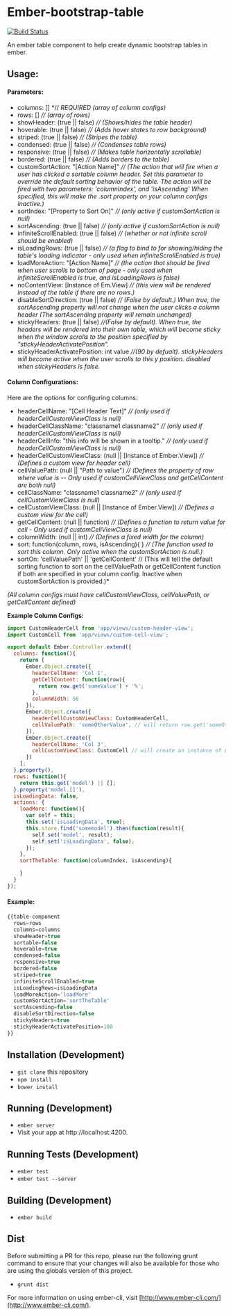 # Ember-bootstrap-table
[![Build Status](http://api.screwdriver.corp.yahoo.com:4080/badge/40272/component/icon)](http://api.screwdriver.corp.yahoo.com:4080/badge/40272/component/target)

An ember table component to help create dynamic bootstrap tables in ember.

## Usage:

#### Parameters:
* columns: [] *// *REQUIRED (array of column configs)*
* rows: [] *// (array of rows)*
* showHeader: (true || false) *// (Shows/hides the table header)*
* hoverable: (true || false) *// (Adds hover states to row background)*
* striped: (true || false) *// (Stripes the table)*
* condensed: (true || false) *// (Condenses table rows)*
* responsive: (true || false) *// (Makes table horizontally scrollable)*
* bordered: (true || false) *// (Adds borders to the table)*
* customSortAction: "[Action Name]" *// (The action that will fire when a user has clicked a sortable column header.  Set this parameter to override the default sorting behavior of the table.  The action will be fired with two parameters:  'columnIndex', and 'isAscending'  When specified, this will make the .sort property on your column configs inactive.)*
* sortIndex: "[Property to Sort On]" *// (only active if customSortAction is null)*
* sortAscending: (true || false) *// (only active if customSortAction is null)*
* infiniteScrollEnabled: (true || false) *// (whether or not infinite scroll should be enabled)*
* isLoadingRows: (true || false) *// (a flag to bind to for showing/hiding the table's loading indicator - only used when infiniteScrollEnabled is true)*
* loadMoreAction: "[Action Name]" *// (the action that should be fired when user scrolls to bottom of page - only used when infiniteScrollEnabled is true, and isLoadingRows is false)*
* noContentView: [Instance of Em.View] *// (this view will be rendered instead of the table if there are no rows.)*
* disableSortDirection: (true || false) *// (False by default.) When true, the sortAscending property will not change when the user clicks a column header (The sortAscending property will remain unchanged)*
* stickyHeaders: (true || false) *//(False by default). When true, the headers will be rendered into their own table, which will become sticky when the window scrolls to the position specified by "stickyHeaderActivatePosition".*
* stickyHeaderActivatePosition: int value *//(90 by defualt). stickyHeaders will become active when the user scrolls to this y position.  disabled when stickyHeaders is false.*

#### Column Configurations:
Here are the options for configuring columns:
* headerCellName: "[Cell Header Text]" *// (only used if headerCellCustomViewClass is null)*
* headerCellClassName: "classname1 classname2" *// (only used if headerCellCustomViewClass is null)*
* headerCellInfo: "this info will be shown in a tooltip." *// (only used if headerCellCustomViewClass is null)*
* headerCellCustomViewClass: (null || [Instance of Ember.View]) *// (Defines a custom view for header cell)*
* cellValuePath: (null || "Path to value") *// (Defines the property of row where value is -- Only used if customCellViewClass and getCellContent are both null)*
* cellClassName: "classname1 classname2" *// (only used if cellCustomViewClass is null)*
* cellCustomViewClass: (null || [Instance of Ember.View]) *// (Defines a custom view for the cell)*
* getCellContent: (null || function) *// (Defines a function to return value for cell - Only used if customCellViewClass is null)*
* columnWidth: (null || int) *// (Defines a fixed width for the column)*
* sort: function(column, rows, isAscending){  } *// (The function used to sort this column.  Only active when the customSortAction is null.)*
* sortOn: 'cellValuePath' || 'getCellContent' // (This will tell the default sorting function to sort on the cellValuePath or getCellContent function if both are specified in your column config.  Inactive when customSortAction is provided.)*

*(All column configs must have cellCustomViewClass, cellValuePath, or getCellContent defined)*

**Example Column Configs:**
```javascript
import CustomHeaderCell from 'app/views/custom-header-view';
import CustomCell from 'app/views/custom-cell-view';

export default Ember.Controller.extend({
  columns: function(){
    return [
      Ember.Object.create({
        headerCellName: 'Col 1',
        getCellContent: function(row){
          return row.get('someValue') + '%';
        },
        columnWidth: 50
      }),
      Ember.Object.create({
        headerCellCustomViewClass: CustomHeaderCell,
        cellValuePath: 'someOtherValue', // will return row.get('someOtherValue');
      }),
      Ember.Object.create({
        headerCellName: 'Col 3',
        cellCustomViewClass: CustomCell // will create an instance of CustomCell and pass 'row' property to it
      })
    ];
  }.property(),
  rows: function(){
    return this.get('model') || [];
  }.property('model.[]'),
  isLoadingData: false,
  actions: {
    loadMore: function(){
      var self = this;
      this.set('isLoadingData', true);
      this.store.find('somemodel').then(function(result){
        self.set('model', result);
        self.set('isLoadingData', false);
      });
    },
    sortTheTable: function(columnIndex, isAscending){

    }
  }
});
```

#### Example:
```javascript
{{table-component
  rows=rows
  columns=columns
  showHeader=true
  sortable=false
  hoverable=true
  condensed=false
  responsive=true
  bordered=false
  striped=true
  infiniteScrollEnabled=true
  isLoadingRows=isLoadingData
  loadMoreAction='loadMore'
  customSortAction='sortTheTable'
  sortAscending=false
  disableSortDirection=false
  stickyHeaders=true
  stickyHeaderActivatePosition=100
}}
```

## Installation (Development)

* `git clone` this repository
* `npm install`
* `bower install`

## Running  (Development)

* `ember server`
* Visit your app at http://localhost:4200.

## Running Tests  (Development)

* `ember test`
* `ember test --server`

## Building  (Development)

* `ember build`

## Dist
Before submitting a PR for this repo, please run the following grunt command to ensure that your changes will also
be available for those who are using the globals version of this project.
* `grunt dist`

For more information on using ember-cli, visit [http://www.ember-cli.com/](http://www.ember-cli.com/).
